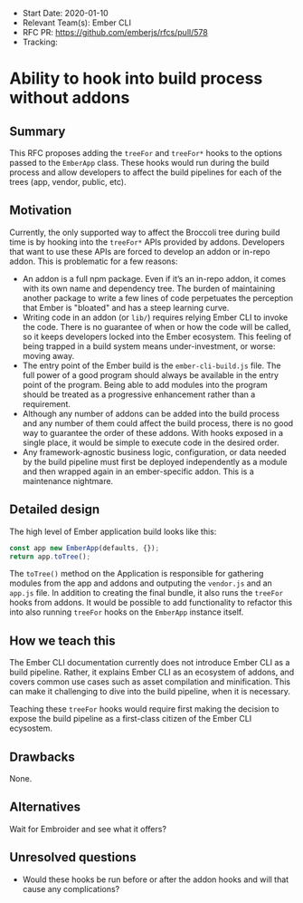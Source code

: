 - Start Date: 2020-01-10
- Relevant Team(s): Ember CLI
- RFC PR: https://github.com/emberjs/rfcs/pull/578
- Tracking:

# Ability to hook into build process without addons

## Summary

This RFC proposes adding the `treeFor` and `treeFor*` hooks to the options passed to the `EmberApp` class.
These hooks would run during the build process and allow developers to affect the build
pipelines for each of the trees (app, vendor, public, etc).

## Motivation

Currently, the only supported way to affect the Broccoli tree during build time is by hooking into
the `treeFor*` APIs provided by addons. Developers that want to use these APIs are forced to develop
an addon or in-repo addon. This is problematic for a few reasons:

- An addon is a full npm package. Even if it’s an in-repo addon, it comes with its own name and
dependency tree. The burden of maintaining another package to write a few lines
of code perpetuates the perception that Ember is "bloated" and has a steep learning curve.
- Writing code in an addon (or `lib/`) requires relying Ember CLI to invoke the code. There is no
guarantee of when or how the code will be called, so it keeps developers locked into the Ember
ecosystem. This feeling of being trapped in a build system means under-investment,
or worse: moving away.
- The entry point of the Ember build is the `ember-cli-build.js` file. The full power of a good
program should always be available in the entry point of the program. Being able to add modules
into the program should be treated as a progressive enhancement rather than a requirement.
- Although any number of addons can be added into the build process and any number of them could
affect the build process, there is no good way to guarantee the order of these addons. With hooks
exposed in a single place, it would be simple to execute code in the desired order.
- Any framework-agnostic business logic, configuration, or data needed by the build pipeline
must first be deployed independently as a module and then wrapped again in an ember-specific addon. This is a maintenance nightmare.

## Detailed design

The high level of Ember application build looks like this:

```js
const app new EmberApp(defaults, {});
return app.toTree();
```

The `toTree()` method on the Application is responsible for gathering modules from the app
and addons and outputing the `vendor.js` and an `app.js` file. In addition to creating the final bundle,
it also runs the `treeFor` hooks from addons. It would be possible to add functionality to refactor
this into also running `treeFor` hooks on the `EmberApp` instance itself.

## How we teach this

The Ember CLI documentation currently does not introduce Ember CLI as a build pipeline. Rather,
it explains Ember CLI as an ecosystem of addons, and covers common use cases such as asset compilation
and minification. This can make it challenging to dive into the build pipeline, when it is necessary.

Teaching these `treeFor` hooks would require first making the decision to expose the build pipeline
as a first-class citizen of the Ember CLI ecysostem.

## Drawbacks

None.

## Alternatives

Wait for Embroider and see what it offers?

## Unresolved questions

- Would these hooks be run before or after the addon hooks and will that cause any complications?
